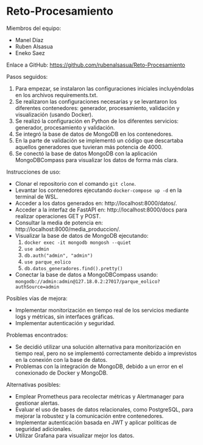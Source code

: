 # Reto-Procesamiento

Miembros del equipo:
- Manel Díaz
- Ruben Alsasua
- Eneko Saez

Enlace a GitHub: https://github.com/rubenalsasua/Reto-Procesamiento

Pasos seguidos:
1. Para empezar, se instalaron las configuraciones iniciales incluyéndolas en los archivos requirements.txt.
2. Se realizaron las configuraciones necesarias y se levantaron los diferentes contenedores: generador, procesamiento, validación y visualización (usando Docker).
3. Se realizó la configuración en Python de los diferentes servicios: generador, procesamiento y validación.
4. Se integró la base de datos de MongoDB en los contenedores.
5. En la parte de validación se implementó un código que descartaba aquellos generadores que tuvieran más potencia de 4000.
6. Se conectó la base de datos MongoDB con la aplicación MongoDBCompass para visualizar los datos de forma más clara.

Instrucciones de uso:
- Clonar el repositorio con el comando `git clone`.
- Levantar los contenedores ejecutando `docker-compose up -d` en la terminal de WSL.
- Acceder a los datos generados en: http://localhost:8000/datos/.
- Acceder a la interfaz de FastAPI en: http://localhost:8000/docs para realizar operaciones GET y POST.
- Consultar la media de potencia en: http://localhost:8000/media_produccion/.
- Visualizar la base de datos de MongoDB ejecutando:
  1. `docker exec -it mongodb mongosh --quiet`
  2. `use admin`
  3. `db.auth("admin", "admin")`
  4. `use parque_eolico`
  5. `db.datos_generadores.find().pretty()`
- Conectar la base de datos a MongoDBCompass usando:
  `mongodb://admin:admin@127.18.0.2:27017/parque_eolico?authSource=admin`

Posibles vías de mejora:
- Implementar monitorización en tiempo real de los servicios mediante logs y métricas, sin interfaces gráficas.
- Implementar autenticación y seguridad.

Problemas encontrados:
- Se decidió utilizar una solución alternativa para monitorización en tiempo real, pero no se implementó correctamente debido a imprevistos en la conexión con la base de datos.
- Problemas con la integración de MongoDB, debido a un error en el conexionado de Docker y MongoDB.

Alternativas posibles:
- Emplear Prometheus para recolectar métricas y Alertmanager para gestionar alertas.
- Evaluar el uso de bases de datos relacionales, como PostgreSQL, para mejorar la robustez y la comunicación entre contenedores.
- Implementar autenticación basada en JWT y aplicar políticas de seguridad adicionales.
- Utilizar Grafana para visualizar mejor los datos.



